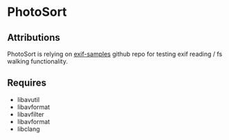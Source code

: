 # PhotoSort


## Attributions

PhotoSort is relying on [exif-samples](https://github.com/ianare/exif-samples) github 
repo for testing exif reading / fs walking functionality.

## Requires

  * libavutil
  * libavformat
  * libavfilter
  * libavformat
  * libclang